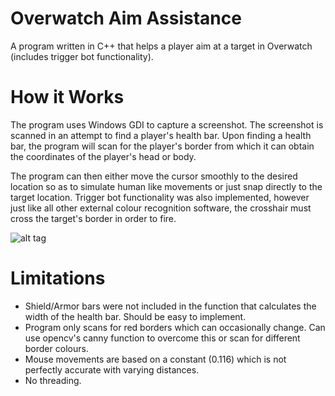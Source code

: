 # Overwatch Aim Assistance
A program written in C++ that helps a player aim at a target in Overwatch (includes trigger bot functionality).

# How it Works
The program uses Windows GDI to capture a screenshot. The screenshot is scanned in an attempt to find a player's health bar. 
Upon finding a health bar, the program will scan for the player's border from which it can obtain the coordinates of the player's head or body.

The program can then either move the cursor smoothly to the desired location so as to simulate human like movements or just snap directly to the target location. Trigger bot functionality was also implemented, however just like all other external colour recognition software, the crosshair must cross the target's border in order to fire.

![alt tag](https://raw.githubusercontent.com/jpxue/Overwatch-Aim-Assist/master/how-it-works.png)

# Limitations
- Shield/Armor bars were not included in the function that calculates the width of the health bar. Should be easy to implement.
- Program only scans for red borders which can occasionally change. Can use opencv's canny function to overcome this or scan for different border colours.
- Mouse movements are based on a constant (0.116) which is not perfectly accurate with varying distances.
- No threading.
